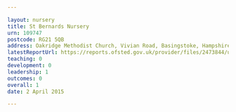 ```yaml
---

layout: nursery
title: St Bernards Nursery
urn: 109747
postcode: RG21 5QB
address: Oakridge Methodist Church, Vivian Road, Basingstoke, Hampshire, RG21 5QB
latestReportUrl: https://reports.ofsted.gov.uk/provider/files/2473844/urn/109747.pdf
teaching: 0
development: 0
leadership: 1
outcomes: 0
overall: 1
date: 2 April 2015

---
```


